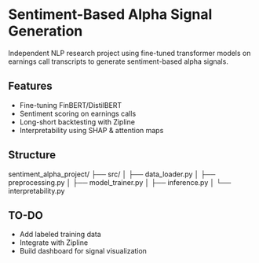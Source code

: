 # Sentiment-Based Alpha Signal Generation

Independent NLP research project using fine-tuned transformer models on earnings call transcripts to generate sentiment-based alpha signals.

## Features
- Fine-tuning FinBERT/DistilBERT
- Sentiment scoring on earnings calls
- Long-short backtesting with Zipline
- Interpretability using SHAP & attention maps

## Structure

sentiment_alpha_project/
├── src/
│ ├── data_loader.py
│ ├── preprocessing.py
│ ├── model_trainer.py
│ ├── inference.py
│ └── interpretability.py

## TO-DO
- Add labeled training data
- Integrate with Zipline
- Build dashboard for signal visualization
